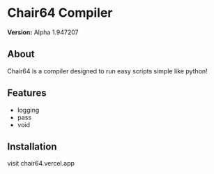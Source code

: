 # Chair64 Compiler

**Version:** Alpha 1.947207

## About

Chair64 is a compiler designed to run easy scripts simple like python!

## Features

- logging
- pass
- void

## Installation

visit chair64.vercel.app
